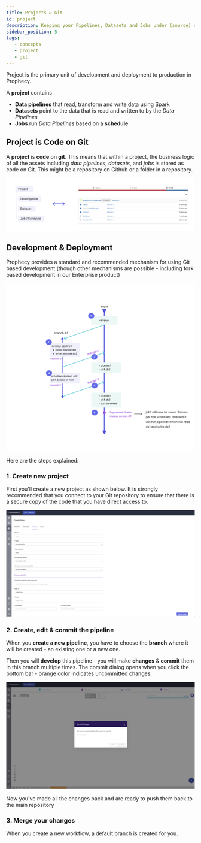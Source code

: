 ```yaml
---
title: Projects & Git
id: project
description: Keeping your Pipelines, Datasets and Jobs under (source) control
sidebar_position: 5
tags:
   - concepts
   - project
   - git
---
```


Project is the primary unit of development and deployment to production in Prophecy.

A **project** contains

* **Data pipelines** that read, transform and write data using Spark
* **Datasets** point to the data that is read and written to by the _Data Pipelines_
* **Jobs** run _Data Pipelines_ based on a **schedule**

## Project is Code on Git

A **project** is **code** on **git**. This means that within a project, the business logic of all the assets
including _data pipelines_, _datasets_, and _jobs_ is stored as code on Git. This might be a repository on Github
or a folder in a repository.

![Project is code](img/project_is_code.png)

## Development & Deployment

Prophecy provides a standard and recommended mechanism for using Git based development 
(though other mechanisms are possible - including fork based development in our Enterprise product)

![Project deply](img/project_deploy.png)

Here are the steps explained:

### 1. Create new project

First you'll create a new project as shown below. It is strongly recommended that you connect to your Git repository
to ensure that there is a secure copy of the code that you have direct access to.

![New project](img/new_project.png)

### 2. Create, edit & commit the pipeline

When you **create a new pipeline**, you have to choose the **branch** where it will be created - an existing one or a new one. 


Then you will **develop** this pipeline - you will make **changes** & **commit** them in this branch multiple times. 
The commit dialog opens when you click the bottom bar - orange color indicates uncommitted changes.

![Commit](img/commit.png)

Now you've made all the changes back and are ready to push them back to the main repository

### 3. Merge your changes

When you create a new workflow, a default branch is created for you. 


